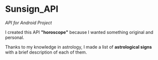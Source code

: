 # Sunsign_API
*API for Android Project*


I created this API **"horoscope"** because I wanted something original and personal.

Thanks to my knowledge in astrology, I made a list of **astrological signs** with a brief description of each of them.


